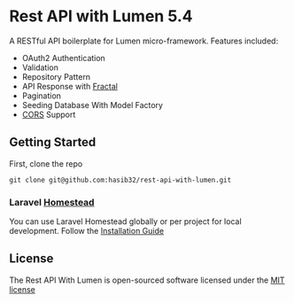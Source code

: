 # Rest API with Lumen 5.4

A RESTful API boilerplate for Lumen micro-framework. Features included:

- OAuth2 Authentication
- Validation
- Repository Pattern
- API Response with [Fractal](http://fractal.thephpleague.com/)
- Pagination
- Seeding Database With Model Factory
- [CORS](https://github.com/barryvdh/laravel-cors) Support

## Getting Started

First, clone the repo
```
git clone git@github.com:hasib32/rest-api-with-lumen.git
```

### Laravel [Homestead](https://laravel.com/docs/5.4/homestead)
You can use Laravel Homestead globally or per project for local development. Follow the [Installation Guide](https://laravel.com/docs/5.4/homestead#installation-and-setup)


## License

The Rest API With Lumen is open-sourced software licensed under the [MIT license](http://opensource.org/licenses/MIT)
